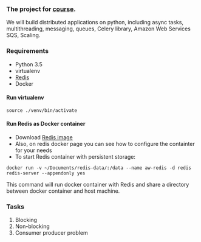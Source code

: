 ### The project for [course](https://www.udemy.com/distributed-tasks-demystified-with-celery-python/learn/v4/t/lecture/7264396?start=312). 
We will build distributed applications on python, including async tasks, multithreading, messaging, queues, Celery library, Amazon Web Services SQS, Scaling.

### Requirements
* Python 3.5
* virtualenv
* [Redis](https://redis.io/)
* Docker

#### Run virtualenv
```source ./venv/bin/activate```

#### Run Redis as Docker container
* Download [Redis image](https://hub.docker.com/_/redis/)
* Also, on redis docker page you can see how to configure the containter for your needs
* To start Redis container with persistent storage:
```
docker run -v ~/Documents/redis-data/:/data --name aw-redis -d redis redis-server --appendonly yes
```
    
This command will run docker container with Redis and share a directory between docker container and host machine.

### Tasks
1. Blocking 
2. Non-blocking
3. Consumer producer problem